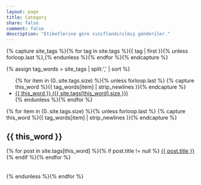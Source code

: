 ```yaml
---
layout: page
title: Category
share: false
comment: false
description: "Etiketlerine göre sınıflandırılmış gönderiler."
---
```


{% capture site_tags %}{% for tag in site.tags %}{{ tag | first }}{% unless forloop.last %},{% endunless %}{% endfor %}{% endcapture %}
<!-- site_tags: {{ site_tags }} -->
{% assign tag_words = site_tags | split:',' | sort %}
<!-- tag_words: {{ tag_words }} -->

<div id="tags">
  <ul class="tags">
  {% for item in (0..site.tags.size) %}{% unless forloop.last %}
    {% capture this_word %}{{ tag_words[item] | strip_newlines }}{% endcapture %}
    <li><a href="#{{ this_word | cgi_escape }}" class="tag">{{ this_word }} ({{ site.tags[this_word].size }})</a></li>
  {% endunless %}{% endfor %}
  </ul>

  {% for item in (0..site.tags.size) %}{% unless forloop.last %}
    {% capture this_word %}{{ tag_words[item] | strip_newlines }}{% endcapture %}
  <h2 id="{{ this_word | cgi_escape }}">{{ this_word }}</h2>
  {% for post in site.tags[this_word] %}{% if post.title != null %}
  <a href="{{ post.url }}">{{ post.title }}</a><br>
  {% endif %}{% endfor %} 
  <br/><br/>
  <br/>
  {% endunless %}{% endfor %}
</div>
